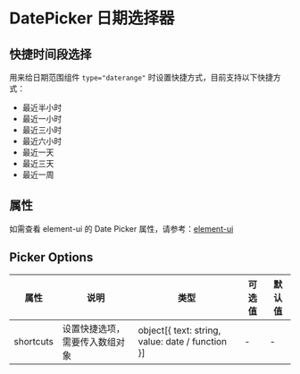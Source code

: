 # DatePicker 日期选择器

## 快捷时间段选择
用来给日期范围组件 `type="daterange"` 时设置快捷方式，目前支持以下快捷方式：
* 最近半小时
* 最近一小时
* 最近三小时
* 最近六小时
* 最近一天
* 最近三天
* 最近一周

<vp-demo
    demo-height="430px"
    source-code="element-ui:::data-picker/data-picker-shortcuts"
/>

## 属性

如需查看 element-ui 的 Date Picker 属性，请参考：[element-ui](https://element.eleme.cn/2.14/#/zh-CN/component/date-picker)


## Picker Options

| 属性                      | 说明                                                     | 类型           | 可选值     | 默认值         |
| ------------------------ | -------------------------------------------------------- | ------------- | --------- | ------------- |
| shortcuts                | 设置快捷选项，需要传入数组对象                                | object[{ text: string, value: date / function }]         | -           | -           |
